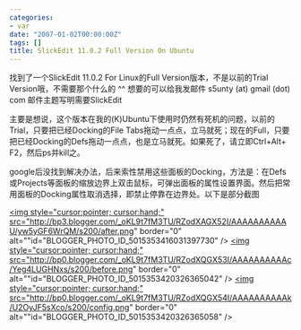 ```yaml
---
categories:
- var
date: "2007-01-02T00:00:00Z"
tags: []
title: SlickEdit 11.0.2 Full Version On Ubuntu
---
```


找到了一个SlickEdit 11.0.2 For Linux的Full Version版本，不是以前的Trial Version哦，不需要那个什么的 ^^ 想要的可以给我发邮件 s5unty (at) gmail (dot) com 邮件主题写明需要SlickEdit

主要是想说，这个版本在我的(K)Ubuntu下使用时仍然有死机的问题，以前的Trial，只要把已经Docking的File Tabs拖动一点点，立马就死；现在的Full，只要把已经Docking的Defs拖动一点点，也是立马就死。如果死了，请立即Ctrl+Alt+ F2，然后ps并kill之。

google后没找到解决办法，后来索性禁用这些面板的Docking，方法是：在Defs或Projects等面板的缩放边界上双击鼠标，可弹出面板的属性设置界面。然后把常用面板的Docking属性取消选择，即禁止停靠在边界处。以下是部分截图

<a onblur="try {parent.deselectBloggerImageGracefully();} catch(e) {}" href="http://bp3.blogger.com/_oKL9t7fM3TU/RZodXAGX52I/AAAAAAAAAAU/yw5yGF6WrQM/s1600-h/after.png"><img style="cursor:pointer; cursor:hand;" src="http://bp3.blogger.com/_oKL9t7fM3TU/RZodXAGX52I/AAAAAAAAAAU/yw5yGF6WrQM/s200/after.png" border="0" alt=""id="BLOGGER_PHOTO_ID_5015353416031397730" /></a>
<a onblur="try {parent.deselectBloggerImageGracefully();} catch(e) {}" href="http://bp0.blogger.com/_oKL9t7fM3TU/RZodXQGX53I/AAAAAAAAAAc/Yeg4LUGHNxs/s1600-h/before.png"><img style="cursor:pointer; cursor:hand;" src="http://bp0.blogger.com/_oKL9t7fM3TU/RZodXQGX53I/AAAAAAAAAAc/Yeg4LUGHNxs/s200/before.png" border="0" alt=""id="BLOGGER_PHOTO_ID_5015353420326365042" /></a>
<a onblur="try {parent.deselectBloggerImageGracefully();} catch(e) {}" href="http://bp0.blogger.com/_oKL9t7fM3TU/RZodXQGX54I/AAAAAAAAAAk/U2OyJF5sXco/s1600-h/config.png"><img style="cursor:pointer; cursor:hand;" src="http://bp0.blogger.com/_oKL9t7fM3TU/RZodXQGX54I/AAAAAAAAAAk/U2OyJF5sXco/s200/config.png" border="0" alt=""id="BLOGGER_PHOTO_ID_5015353420326365058" /></a>
